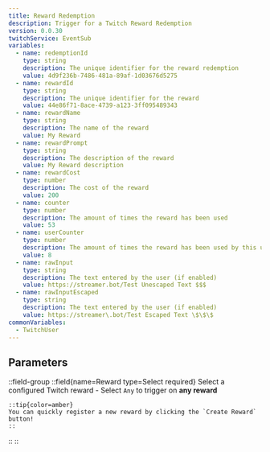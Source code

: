 ```yaml
---
title: Reward Redemption
description: Trigger for a Twitch Reward Redemption
version: 0.0.30
twitchService: EventSub
variables:
  - name: redemptionId
    type: string
    description: The unique identifier for the reward redemption
    value: 4d9f236b-7486-481a-89af-1d03676d5275
  - name: rewardId
    type: string
    description: The unique identifier for the reward
    value: 44e86f71-8ace-4739-a123-3ff095489343
  - name: rewardName
    type: string
    description: The name of the reward
    value: My Reward
  - name: rewardPrompt
    type: string
    description: The description of the reward
    value: My Reward description
  - name: rewardCost
    type: number
    description: The cost of the reward
    value: 200
  - name: counter
    type: number
    description: The amount of times the reward has been used
    value: 53
  - name: userCounter
    type: number
    description: The amount of times the reward has been used by this user
    value: 8
  - name: rawInput
    type: string
    description: The text entered by the user (if enabled)
    value: https://streamer.bot/Test Unescaped Text $$$
  - name: rawInputEscaped
    type: string
    description: The text entered by the user (if enabled)
    value: https://streamer\.bot/Test Escaped Text \$\$\$
commonVariables:
  - TwitchUser
---
```


## Parameters
::field-group
  ::field{name=Reward type=Select required}
    Select a configured Twitch reward
    - Select `Any` to trigger on **any reward**

    ::tip{color=amber}
    You can quickly register a new reward by clicking the `Create Reward` button!
    ::
  ::
::